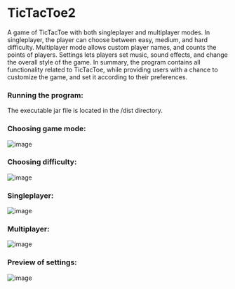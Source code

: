 # TicTacToe2

A game of TicTacToe with both singleplayer and multiplayer modes. In singleplayer, the player can choose between easy, medium, and hard difficulty. 
Multiplayer mode allows custom player names, and counts the points of players. Settings lets players set music, sound effects, and change the overall style of the game.
In summary, the program contains all functionality related to TicTacToe, while providing users with a chance to customize the game, and set it according to their preferences.

### Running the program:

The executable jar file is located in the /dist directory. 


### Choosing game mode:

![image](https://github.com/szjohanna/TicTacToe2/assets/97356175/94986258-2c66-43e3-b1e8-c52d7552f727)


### Choosing difficulty:

![image](https://github.com/szjohanna/TicTacToe2/assets/97356175/fd2afb48-12e8-4d3c-a18f-0a9915145fe7)


### Singleplayer:

![image](https://github.com/szjohanna/TicTacToe2/assets/97356175/39ad8676-14b2-4024-b706-121298573c25)


### Multiplayer:

![image](https://github.com/szjohanna/TicTacToe2/assets/97356175/8f110738-aef1-4c41-a83c-72ab37c3f66d)


### Preview of settings:

![image](https://github.com/szjohanna/TicTacToe2/assets/97356175/caf40f9d-0c1a-4376-9d00-b07da6890fe7)








